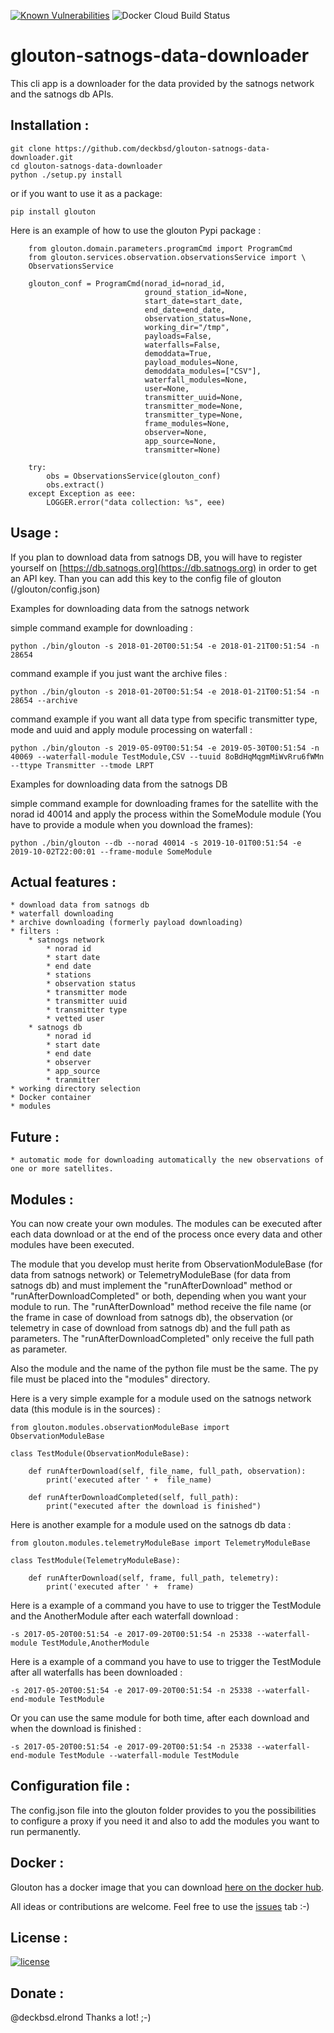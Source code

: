 [![Known Vulnerabilities](https://snyk.io/test/github/deckbsd/glouton-satnogs-data-downloader/badge.svg)](https://snyk.io/test/github/deckbsd/glouton-satnogs-data-downloader)
![Docker Cloud Build Status](https://img.shields.io/docker/cloud/build/deckbsd/glouton-satnogs-data-downloader)
# glouton-satnogs-data-downloader
This cli app is a downloader for the data provided by the satnogs network and the satnogs db APIs.

Installation :
-------
```
git clone https://github.com/deckbsd/glouton-satnogs-data-downloader.git
cd glouton-satnogs-data-downloader
python ./setup.py install
```
or if you want to use it as a package:
```
pip install glouton
```

Here is an example of how to use the glouton Pypi package :
```
    from glouton.domain.parameters.programCmd import ProgramCmd
    from glouton.services.observation.observationsService import \
    ObservationsService

    glouton_conf = ProgramCmd(norad_id=norad_id,
                              ground_station_id=None,
                              start_date=start_date,
                              end_date=end_date,
                              observation_status=None,
                              working_dir="/tmp",
                              payloads=False,
                              waterfalls=False,
                              demoddata=True,
                              payload_modules=None,
                              demoddata_modules=["CSV"],
                              waterfall_modules=None,
                              user=None,
                              transmitter_uuid=None,
                              transmitter_mode=None,
                              transmitter_type=None,
                              frame_modules=None,
                              observer=None,
                              app_source=None,
                              transmitter=None)

    try:
        obs = ObservationsService(glouton_conf)
        obs.extract()
    except Exception as eee:
        LOGGER.error("data collection: %s", eee)
```

Usage :
-------

If you plan to download data from satnogs DB, you will have to register yourself on [https://db.satnogs.org](https://db.satnogs.org) in order to get an API key.
Than you can add this key to the config file of glouton (/glouton/config.json)

Examples for downloading data from the satnogs network

simple command example for downloading : 
```
python ./bin/glouton -s 2018-01-20T00:51:54 -e 2018-01-21T00:51:54 -n 28654
```
command example if you just want the archive files :
```
python ./bin/glouton -s 2018-01-20T00:51:54 -e 2018-01-21T00:51:54 -n 28654 --archive
```
command example if you want all data type from specific transmitter type, mode and uuid and apply module processing on waterfall :
```
python ./bin/glouton -s 2019-05-09T00:51:54 -e 2019-05-30T00:51:54 -n 40069 --waterfall-module TestModule,CSV --tuuid 8oBdHqMqgmMiWvRru6fWMn --ttype Transmitter --tmode LRPT
```

Examples for downloading data from the satnogs DB

simple command example for downloading frames for the satellite with the norad id 40014 and apply the process within the SomeModule module (You have to provide a module when you download the frames): 
```
python ./bin/glouton --db --norad 40014 -s 2019-10-01T00:51:54 -e 2019-10-02T22:00:01 --frame-module SomeModule
```

Actual features :
-------
    * download data from satnogs db
    * waterfall downloading
    * archive downloading (formerly payload downloading)
    * filters :
        * satnogs network
            * norad id
            * start date
            * end date
            * stations
            * observation status
            * transmitter mode
            * transmitter uuid
            * transmitter type
            * vetted user
        * satnogs db
            * norad id
            * start date
            * end date
            * observer
            * app_source
            * tranmitter
    * working directory selection
    * Docker container
    * modules

Future :
-------
    * automatic mode for downloading automatically the new observations of one or more satellites.

Modules :
-------

You can now create your own modules. The modules can be executed after each data download or at the end of the process once every data and other modules have been executed.

The module that you develop must herite from ObservationModuleBase (for data from satnogs network) or TelemetryModuleBase (for data from satnogs db) and must implement the "runAfterDownload" method or "runAfterDownloadCompleted" or both, depending when you want your module to run. The "runAfterDownload" method receive the file name (or the frame in case of download from satnogs db), the observation (or telemetry in case of download from satnogs db) and the full path as parameters. The "runAfterDownloadCompleted" only receive the full path as parameter.

Also the module and the name of the python file must be the same. The py file must be placed into the "modules" directory.

Here is a very simple example for a module used on the satnogs network data (this module is in the sources) :
```
from glouton.modules.observationModuleBase import ObservationModuleBase

class TestModule(ObservationModuleBase):

    def runAfterDownload(self, file_name, full_path, observation):
        print('executed after ' +  file_name)

    def runAfterDownloadCompleted(self, full_path):
        print("executed after the download is finished")
```

Here is another example for a module used on the satnogs db data :
```
from glouton.modules.telemetryModuleBase import TelemetryModuleBase

class TestModule(TelemetryModuleBase):

    def runAfterDownload(self, frame, full_path, telemetry):
        print('executed after ' +  frame)
```

Here is a example of a command you have to use to trigger the TestModule and the AnotherModule after each waterfall download :

```
-s 2017-05-20T00:51:54 -e 2017-09-20T00:51:54 -n 25338 --waterfall-module TestModule,AnotherModule
```

Here is a example of a command you have to use to trigger the TestModule after all waterfalls has been downloaded :

```
-s 2017-05-20T00:51:54 -e 2017-09-20T00:51:54 -n 25338 --waterfall-end-module TestModule
```

Or you can use the same module for both time, after each download and when the download is finished :

```
-s 2017-05-20T00:51:54 -e 2017-09-20T00:51:54 -n 25338 --waterfall-end-module TestModule --waterfall-module TestModule
```

Configuration file :
-------

The config.json file into the glouton folder provides to you the possibilities to configure a proxy if you need it and also to add the modules you want to run permanently.

Docker :
-------
Glouton has a docker image that you can download [here on the docker hub](https://hub.docker.com/r/deckbsd/glouton-satnogs-data-downloader/).

All ideas or contributions are welcome. Feel free to use the [issues](https://github.com/deckbsd/glouton-satnogs-data-downloader/issues) tab :-)

License :
-------
[![license](https://img.shields.io/github/license/deckbsd/glouton-satnogs-data-downloader)](LICENSE)

Donate :
-------
@deckbsd.elrond  Thanks a lot! ;-)